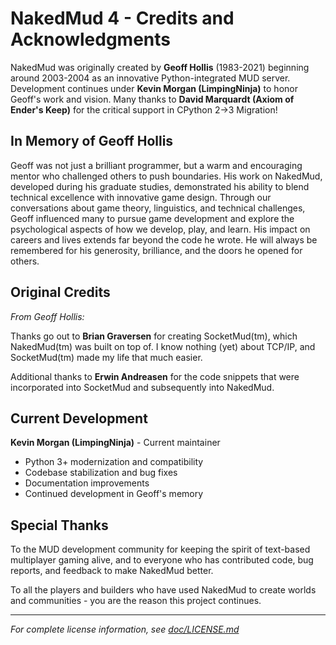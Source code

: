 # NakedMud 4 - Credits and Acknowledgments

NakedMud was originally created by **Geoff Hollis** (1983-2021) beginning around 2003-2004 as an innovative Python-integrated MUD server. Development continues under **Kevin Morgan (LimpingNinja)** to honor Geoff's work and vision. Many thanks to **David Marquardt (Axiom of Ender's Keep)** for the critical support in CPython 2->3 Migration!

## In Memory of Geoff Hollis

Geoff was not just a brilliant programmer, but a warm and encouraging mentor who challenged others to push boundaries. His work on NakedMud, developed during his graduate studies, demonstrated his ability to blend technical excellence with innovative game design. Through our conversations about game theory, linguistics, and technical challenges, Geoff influenced many to pursue game development and explore the psychological aspects of how we develop, play, and learn. His impact on careers and lives extends far beyond the code he wrote. He will always be remembered for his generosity, brilliance, and the doors he opened for others.

## Original Credits

*From Geoff Hollis:*

Thanks go out to **Brian Graversen** for creating SocketMud(tm), which NakedMud(tm) was built on top of. I know nothing (yet) about TCP/IP, and SocketMud(tm) made my life that much easier.

Additional thanks to **Erwin Andreasen** for the code snippets that were incorporated into SocketMud and subsequently into NakedMud.

## Current Development

**Kevin Morgan (LimpingNinja)** - Current maintainer
- Python 3+ modernization and compatibility
- Codebase stabilization and bug fixes
- Documentation improvements
- Continued development in Geoff's memory

## Special Thanks

To the MUD development community for keeping the spirit of text-based multiplayer gaming alive, and to everyone who has contributed code, bug reports, and feedback to make NakedMud better.

To all the players and builders who have used NakedMud to create worlds and communities - you are the reason this project continues.

---

*For complete license information, see [doc/LICENSE.md](doc/LICENSE.md)*

